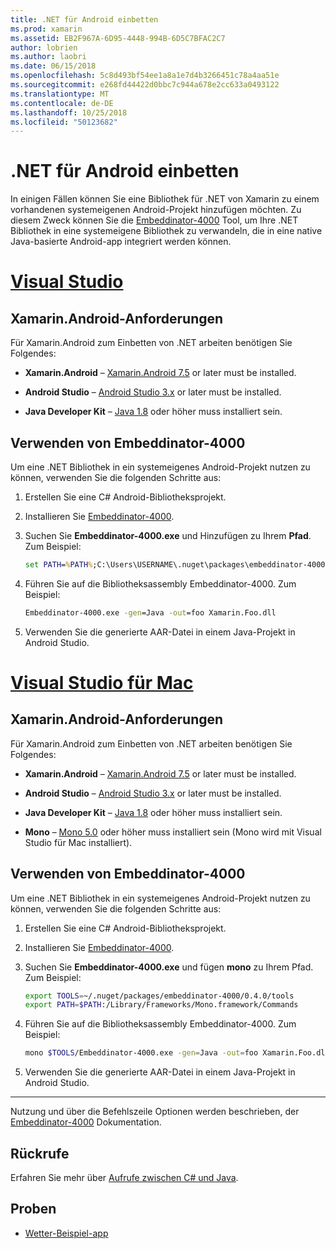 ```yaml
---
title: .NET für Android einbetten
ms.prod: xamarin
ms.assetid: EB2F967A-6D95-4448-994B-6D5C7BFAC2C7
author: lobrien
ms.author: laobri
ms.date: 06/15/2018
ms.openlocfilehash: 5c8d493bf54ee1a8a1e7d4b3266451c78a4aa51e
ms.sourcegitcommit: e268fd44422d0bbc7c944a678e2cc633a0493122
ms.translationtype: MT
ms.contentlocale: de-DE
ms.lasthandoff: 10/25/2018
ms.locfileid: "50123682"
---
```

# <a name="net-embedding-on-android"></a>.NET für Android einbetten

In einigen Fällen können Sie eine Bibliothek für .NET von Xamarin zu einem vorhandenen systemeigenen Android-Projekt hinzufügen möchten. Zu diesem Zweck können Sie die [Embeddinator-4000](https://www.nuget.org/packages/Embeddinator-4000/) Tool, um Ihre .NET Bibliothek in eine systemeigene Bibliothek zu verwandeln, die in eine native Java-basierte Android-app integriert werden können.

# <a name="visual-studiotabwindows"></a>[Visual Studio](#tab/windows)

## <a name="xamarinandroid-requirements"></a>Xamarin.Android-Anforderungen

Für Xamarin.Android zum Einbetten von .NET arbeiten benötigen Sie Folgendes:

-   **Xamarin.Android** &ndash; [Xamarin.Android 7.5](https://visualstudio.microsoft.com/xamarin/) or later must be installed.

-   **Android Studio** &ndash; [Android Studio 3.x](https://developer.android.com/studio/) or later must be installed.

-   **Java Developer Kit** &ndash; [Java 1.8](http://www.oracle.com/technetwork/java/javase/downloads/jdk8-downloads-2133151.html) oder höher muss installiert sein.


## <a name="using-embeddinator-4000"></a>Verwenden von Embeddinator-4000

Um eine .NET Bibliothek in ein systemeigenes Android-Projekt nutzen zu können, verwenden Sie die folgenden Schritte aus:

1.  Erstellen Sie eine C# Android-Bibliotheksprojekt.

2.  Installieren Sie [Embeddinator-4000](https://www.nuget.org/packages/Embeddinator-4000/).

3.  Suchen Sie **Embeddinator-4000.exe** und Hinzufügen zu Ihrem **Pfad**. Zum Beispiel:

    ```cmd
    set PATH=%PATH%;C:\Users\USERNAME\.nuget\packages\embeddinator-4000\0.4.0\tools
    ```

4.  Führen Sie auf die Bibliotheksassembly Embeddinator-4000. Zum Beispiel:

    ```cmd
    Embeddinator-4000.exe -gen=Java -out=foo Xamarin.Foo.dll
    ```

5.  Verwenden Sie die generierte AAR-Datei in einem Java-Projekt in Android Studio.


# <a name="visual-studio-for-mactabmacos"></a>[Visual Studio für Mac](#tab/macos)

## <a name="xamarinandroid-requirements"></a>Xamarin.Android-Anforderungen

Für Xamarin.Android zum Einbetten von .NET arbeiten benötigen Sie Folgendes:

-   **Xamarin.Android** &ndash; [Xamarin.Android 7.5](https://visualstudio.microsoft.com/xamarin/) or later must be installed.

-   **Android Studio** &ndash; [Android Studio 3.x](https://developer.android.com/studio/) or later must be installed.

-   **Java Developer Kit** &ndash; [Java 1.8](http://www.oracle.com/technetwork/java/javase/downloads/jdk8-downloads-2133151.html) oder höher muss installiert sein.

-   **Mono** &ndash; [Mono 5.0](http://www.mono-project.com/download/) oder höher muss installiert sein (Mono wird mit Visual Studio für Mac installiert).


## <a name="using-embeddinator-4000"></a>Verwenden von Embeddinator-4000

Um eine .NET Bibliothek in ein systemeigenes Android-Projekt nutzen zu können, verwenden Sie die folgenden Schritte aus:

1.  Erstellen Sie eine C# Android-Bibliotheksprojekt.

2.  Installieren Sie [Embeddinator-4000](https://www.nuget.org/packages/Embeddinator-4000/).

3.  Suchen Sie **Embeddinator-4000.exe** und fügen **mono** zu Ihrem Pfad. Zum Beispiel:

    ```bash
    export TOOLS=~/.nuget/packages/embeddinator-4000/0.4.0/tools
    export PATH=$PATH:/Library/Frameworks/Mono.framework/Commands
    ```

4.  Führen Sie auf die Bibliotheksassembly Embeddinator-4000. Zum Beispiel:

    ```bash
    mono $TOOLS/Embeddinator-4000.exe -gen=Java -out=foo Xamarin.Foo.dll
    ```

5.  Verwenden Sie die generierte AAR-Datei in einem Java-Projekt in Android Studio.

-----

Nutzung und über die Befehlszeile Optionen werden beschrieben, der [Embeddinator-4000](https://github.com/mono/Embeddinator-4000/blob/master/Usage.md#java--c) Dokumentation.


## <a name="callbacks"></a>Rückrufe

Erfahren Sie mehr über [Aufrufe zwischen C# und Java](callbacks.md).

## <a name="samples"></a>Proben

* [Wetter-Beispiel-app](https://github.com/jamesmontemagno/embeddinator-weather)
